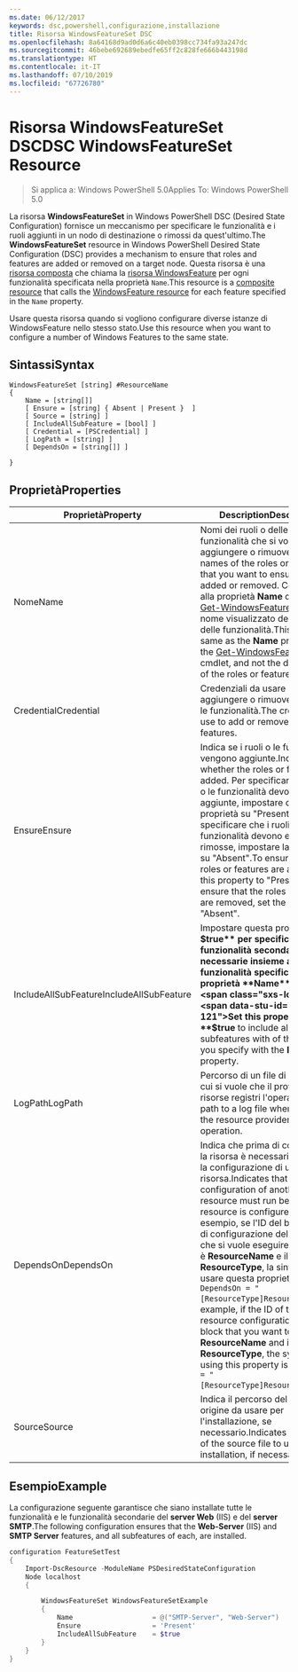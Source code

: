 ```yaml
---
ms.date: 06/12/2017
keywords: dsc,powershell,configurazione,installazione
title: Risorsa WindowsFeatureSet DSC
ms.openlocfilehash: 8a64168d9ad0d6a6c40eb0398cc734fa93a247dc
ms.sourcegitcommit: 46bebe692689ebedfe65ff2c828fe666b443198d
ms.translationtype: HT
ms.contentlocale: it-IT
ms.lasthandoff: 07/10/2019
ms.locfileid: "67726780"
---
```

# <a name="dsc-windowsfeatureset-resource"></a><span data-ttu-id="d2739-103">Risorsa WindowsFeatureSet DSC</span><span class="sxs-lookup"><span data-stu-id="d2739-103">DSC WindowsFeatureSet Resource</span></span>

> <span data-ttu-id="d2739-104">Si applica a: Windows PowerShell 5.0</span><span class="sxs-lookup"><span data-stu-id="d2739-104">Applies To: Windows PowerShell 5.0</span></span>

<span data-ttu-id="d2739-105">La risorsa **WindowsFeatureSet** in Windows PowerShell DSC (Desired State Configuration) fornisce un meccanismo per specificare le funzionalità e i ruoli aggiunti in un nodo di destinazione o rimossi da quest'ultimo.</span><span class="sxs-lookup"><span data-stu-id="d2739-105">The **WindowsFeatureSet** resource in Windows PowerShell Desired State Configuration (DSC) provides a mechanism to ensure that roles and features are added or removed on a target node.</span></span>
<span data-ttu-id="d2739-106">Questa risorsa è una [risorsa composta](../../../resources/authoringResourceComposite.md) che chiama la [risorsa WindowsFeature](windowsfeatureResource.md) per ogni funzionalità specificata nella proprietà `Name`.</span><span class="sxs-lookup"><span data-stu-id="d2739-106">This resource is a [composite resource](../../../resources/authoringResourceComposite.md) that calls the [WindowsFeature resource](windowsfeatureResource.md) for each feature specified in the `Name` property.</span></span>

<span data-ttu-id="d2739-107">Usare questa risorsa quando si vogliono configurare diverse istanze di WindowsFeature nello stesso stato.</span><span class="sxs-lookup"><span data-stu-id="d2739-107">Use this resource when you want to configure a number of Windows Features to the same state.</span></span>

## <a name="syntax"></a><span data-ttu-id="d2739-108">Sintassi</span><span class="sxs-lookup"><span data-stu-id="d2739-108">Syntax</span></span>

```
WindowsFeatureSet [string] #ResourceName
{
    Name = [string[]]
    [ Ensure = [string] { Absent | Present }  ]
    [ Source = [string] ]
    [ IncludeAllSubFeature = [bool] ]
    [ Credential = [PSCredential] ]
    [ LogPath = [string] ]
    [ DependsOn = [string[]] ]

}
```

## <a name="properties"></a><span data-ttu-id="d2739-109">Proprietà</span><span class="sxs-lookup"><span data-stu-id="d2739-109">Properties</span></span>

|  <span data-ttu-id="d2739-110">Proprietà</span><span class="sxs-lookup"><span data-stu-id="d2739-110">Property</span></span>  |  <span data-ttu-id="d2739-111">Description</span><span class="sxs-lookup"><span data-stu-id="d2739-111">Description</span></span>   |
|---|---|
| <span data-ttu-id="d2739-112">Nome</span><span class="sxs-lookup"><span data-stu-id="d2739-112">Name</span></span>| <span data-ttu-id="d2739-113">Nomi dei ruoli o delle funzionalità che si vogliono aggiungere o rimuovere.</span><span class="sxs-lookup"><span data-stu-id="d2739-113">The names of the roles or features that you want to ensure are added or removed.</span></span> <span data-ttu-id="d2739-114">Corrisponde alla proprietà **Name** del cmdlet [Get-WindowsFeature](/powershell/module/servermanager/get-windowsfeature?view=winserver2012r2-ps) e non al nome visualizzato dei ruoli o delle funzionalità.</span><span class="sxs-lookup"><span data-stu-id="d2739-114">This is the same as the **Name** property of the [Get-WindowsFeature](/powershell/module/servermanager/get-windowsfeature?view=winserver2012r2-ps) cmdlet, and not the display name of the roles or features.</span></span>|
| <span data-ttu-id="d2739-115">Credential</span><span class="sxs-lookup"><span data-stu-id="d2739-115">Credential</span></span>| <span data-ttu-id="d2739-116">Credenziali da usare per aggiungere o rimuovere i ruoli o le funzionalità.</span><span class="sxs-lookup"><span data-stu-id="d2739-116">The credentials to use to add or remove the roles or features.</span></span>|
| <span data-ttu-id="d2739-117">Ensure</span><span class="sxs-lookup"><span data-stu-id="d2739-117">Ensure</span></span>| <span data-ttu-id="d2739-118">Indica se i ruoli o le funzionalità vengono aggiunte.</span><span class="sxs-lookup"><span data-stu-id="d2739-118">Indicates whether the roles or features are added.</span></span> <span data-ttu-id="d2739-119">Per specificare che i ruoli o le funzionalità devono essere aggiunte, impostare questa proprietà su "Present". Per specificare che i ruoli o le funzionalità devono essere rimosse, impostare la proprietà su "Absent".</span><span class="sxs-lookup"><span data-stu-id="d2739-119">To ensure that the roles or features are added, set this property to "Present" To ensure that the roles or features are removed, set the property to "Absent".</span></span>|
| <span data-ttu-id="d2739-120">IncludeAllSubFeature</span><span class="sxs-lookup"><span data-stu-id="d2739-120">IncludeAllSubFeature</span></span>| <span data-ttu-id="d2739-121">Impostare questa proprietà su **$true** per specificare tutte le funzionalità secondarie necessarie insieme alla funzionalità specificata con la proprietà **Name**.</span><span class="sxs-lookup"><span data-stu-id="d2739-121">Set this property to **$true** to include all required subfeatures with of the features you specify with the **Name** property.</span></span>|
| <span data-ttu-id="d2739-122">LogPath</span><span class="sxs-lookup"><span data-stu-id="d2739-122">LogPath</span></span>| <span data-ttu-id="d2739-123">Percorso di un file di registro in cui si vuole che il provider di risorse registri l'operazione.</span><span class="sxs-lookup"><span data-stu-id="d2739-123">The path to a log file where you want the resource provider to log the operation.</span></span>|
| <span data-ttu-id="d2739-124">DependsOn</span><span class="sxs-lookup"><span data-stu-id="d2739-124">DependsOn</span></span>| <span data-ttu-id="d2739-125">Indica che prima di configurare la risorsa è necessario eseguire la configurazione di un'altra risorsa.</span><span class="sxs-lookup"><span data-stu-id="d2739-125">Indicates that the configuration of another resource must run before this resource is configured.</span></span> <span data-ttu-id="d2739-126">Ad esempio, se l'ID del blocco script di configurazione della risorsa che si vuole eseguire per primo è __ResourceName__ e il tipo è __ResourceType__, la sintassi per usare questa proprietà è `DependsOn = "[ResourceType]ResourceName"`.</span><span class="sxs-lookup"><span data-stu-id="d2739-126">For example, if the ID of the resource configuration script block that you want to run first is __ResourceName__ and its type is __ResourceType__, the syntax for using this property is `DependsOn = "[ResourceType]ResourceName"`.</span></span>|
| <span data-ttu-id="d2739-127">Source</span><span class="sxs-lookup"><span data-stu-id="d2739-127">Source</span></span>| <span data-ttu-id="d2739-128">Indica il percorso del file di origine da usare per l'installazione, se necessario.</span><span class="sxs-lookup"><span data-stu-id="d2739-128">Indicates the location of the source file to use for installation, if necessary.</span></span>|

## <a name="example"></a><span data-ttu-id="d2739-129">Esempio</span><span class="sxs-lookup"><span data-stu-id="d2739-129">Example</span></span>

<span data-ttu-id="d2739-130">La configurazione seguente garantisce che siano installate tutte le funzionalità e le funzionalità secondarie del **server Web** (IIS) e del **server SMTP**.</span><span class="sxs-lookup"><span data-stu-id="d2739-130">The following configuration ensures that the **Web-Server** (IIS) and **SMTP Server** features, and all subfeatures of each, are installed.</span></span>

```powershell
configuration FeatureSetTest
{
    Import-DscResource -ModuleName PSDesiredStateConfiguration
    Node localhost
    {

        WindowsFeatureSet WindowsFeatureSetExample
        {
            Name                    = @("SMTP-Server", "Web-Server")
            Ensure                  = 'Present'
            IncludeAllSubFeature    = $true
        }
    }
}
```
